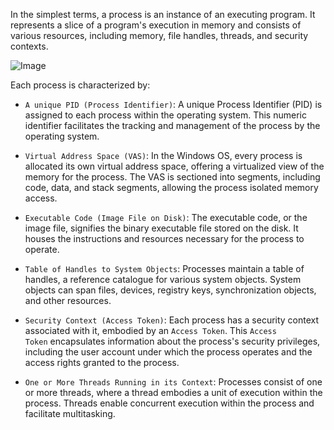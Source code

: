 In the simplest terms, a process is an instance of an executing program. It represents a slice of a program's execution in memory and consists of various resources, including memory, file handles, threads, and security contexts.

![Image](https://academy.hackthebox.com/storage/modules/227/process_internals.png)

Each process is characterized by:

- `A unique PID (Process Identifier)`: A unique Process Identifier (PID) is assigned to each process within the operating system. This numeric identifier facilitates the tracking and management of the process by the operating system.
    
- `Virtual Address Space (VAS)`: In the Windows OS, every process is allocated its own virtual address space, offering a virtualized view of the memory for the process. The VAS is sectioned into segments, including code, data, and stack segments, allowing the process isolated memory access.
    
- `Executable Code (Image File on Disk)`: The executable code, or the image file, signifies the binary executable file stored on the disk. It houses the instructions and resources necessary for the process to operate.
    
- `Table of Handles to System Objects`: Processes maintain a table of handles, a reference catalogue for various system objects. System objects can span files, devices, registry keys, synchronization objects, and other resources.
    
- `Security Context (Access Token)`: Each process has a security context associated with it, embodied by an `Access Token`. This `Access Token` encapsulates information about the process's security privileges, including the user account under which the process operates and the access rights granted to the process.
    
- `One or More Threads Running in its Context`: Processes consist of one or more threads, where a thread embodies a unit of execution within the process. Threads enable concurrent execution within the process and facilitate multitasking.